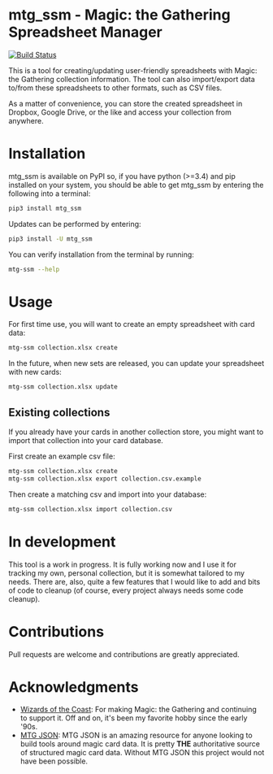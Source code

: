 # mtg_ssm - Magic: the Gathering Spreadsheet Manager

[![Build Status](https://travis-ci.org/gwax/mtg_ssm.svg?branch=master)](https://travis-ci.org/gwax/mtg_ssm)

This is a tool for creating/updating user-friendly spreadsheets with
Magic: the Gathering collection information. The tool can also import/export
data to/from these spreadsheets to other formats, such as CSV files.

As a matter of convenience, you can store the created spreadsheet in
Dropbox, Google Drive, or the like and access your collection from
anywhere.

# Installation

mtg_ssm is available on PyPI so, if you have python (>=3.4) and pip installed
on your system, you should be able to get mtg_ssm by entering the following
into a terminal:

```bash
pip3 install mtg_ssm
```

Updates can be performed by entering:

```bash
pip3 install -U mtg_ssm
```

You can verify installation from the terminal by running:

```bash
mtg-ssm --help
```

# Usage

For first time use, you will want to create an empty spreadsheet with card data:

```bash
mtg-ssm collection.xlsx create
```
In the future, when new sets are released, you can update your spreadsheet
with new cards:

```bash
mtg-ssm collection.xlsx update
```

## Existing collections

If you already have your cards in another collection store, you might want to
import that collection into your card database.

First create an example csv file:

```bash
mtg-ssm collection.xlsx create
mtg-ssm collection.xlsx export collection.csv.example
```

Then create a matching csv and import into your database:

```bash
mtg-ssm collection.xlsx import collection.csv
```

# In development

This tool is a work in progress. It is fully working now and I use it for
tracking my own, personal collection, but it is somewhat tailored to my
needs. There are, also, quite a few features that I would like to add and
bits of code to cleanup (of course, every project always needs some code
cleanup).

# Contributions

Pull requests are welcome and contributions are greatly appreciated.

# Acknowledgments

* [Wizards of the Coast](http://magic.wizards.com/): For making Magic: the
Gathering and continuing to support it. Off and on, it's been my favorite
hobby since the early '90s.
* [MTG JSON](http://mtgjson.com): MTG JSON is an amazing resource
for anyone looking to build tools around magic card data. It is pretty **THE**
authoritative source of structured magic card data. Without MTG JSON this
project would not have been possible.
